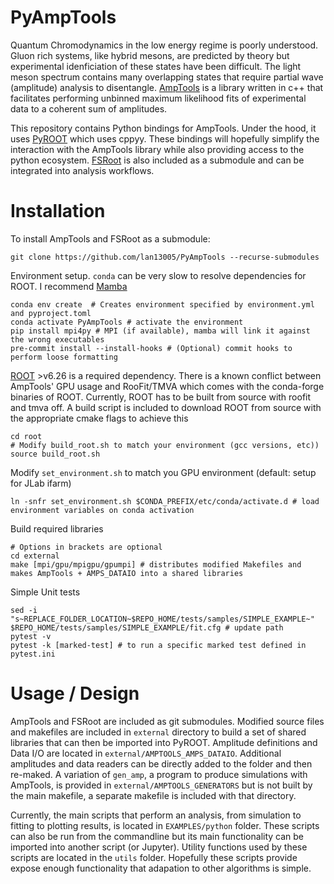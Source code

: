 # PyAmpTools

Quantum Chromodynamics in the low energy regime is poorly understood. Gluon rich systems, like hybrid mesons, are predicted by theory but experimental idenficiation of these states have been difficult. The light meson spectrum contains many overlapping states that require partial wave (amplitude) analysis to disentangle. [AmpTools](https://github.com/mashephe/AmpTools) is a library written in c++ that facilitates performing unbinned maximum likelihood fits of experimental data to a coherent sum of amplitudes.

This repository contains Python bindings for AmpTools. Under the hood, it uses [PyROOT](https://root.cern/manual/python/) which uses cppyy. These bindings will hopefully simplify the interaction with the AmpTools library while also providing access to the python ecosystem. [FSRoot](https://github.com/remitche66/FSRoot) is also included as a submodule and can be integrated into analysis workflows.

# Installation

To install AmpTools and FSRoot as a submodule:

```shell
git clone https://github.com/lan13005/PyAmpTools --recurse-submodules
```

Environment setup. `conda` can be very slow to resolve dependencies for ROOT. I recommend [Mamba](https://github.com/conda-forge/miniforge#mambaforge)

```shell
conda env create  # Creates environment specified by environment.yml and pyproject.toml
conda activate PyAmpTools # activate the environment
pip install mpi4py # MPI (if available), mamba will link it against the wrong executables
pre-commit install --install-hooks # (Optional) commit hooks to perform loose formatting
```

[ROOT](https://root.cern/install/) >v6.26 is a required dependency. There is a known conflict between AmpTools' GPU usage and RooFit/TMVA which comes with the conda-forge binaries of ROOT. Currently, ROOT has to be built from source with roofit and tmva off. A build script is included to download ROOT from source with the appropriate cmake flags to achieve this

```shell
cd root
# Modify build_root.sh to match your environment (gcc versions, etc))
source build_root.sh
```

Modify `set_environment.sh` to match you GPU environment (default: setup for JLab ifarm)

```shell
ln -snfr set_environment.sh $CONDA_PREFIX/etc/conda/activate.d # load environment variables on conda activation
```

Build required libraries

```shell
# Options in brackets are optional
cd external
make [mpi/gpu/mpigpu/gpumpi] # distributes modified Makefiles and makes AmpTools + AMPS_DATAIO into a shared libraries
```

Simple Unit tests

```shell
sed -i "s~REPLACE_FOLDER_LOCATION~$REPO_HOME/tests/samples/SIMPLE_EXAMPLE~" $REPO_HOME/tests/samples/SIMPLE_EXAMPLE/fit.cfg # update path
pytest -v
pytest -k [marked-test] # to run a specific marked test defined in pytest.ini
```


# Usage / Design

AmpTools and FSRoot are included as git submodules. Modified source files and makefiles are included in `external` directory to build a set of shared libraries that can then be imported into PyROOT.  Amplitude definitions and Data I/O are located in `external/AMPTOOLS_AMPS_DATAIO`. Additional amplitudes and data readers can be directly added to the folder and then re-maked. A variation of `gen_amp`, a program to produce simulations with AmpTools, is provided in `external/AMPTOOLS_GENERATORS` but is not built by the main makefile, a separate makefile is included with that directory.

Currently, the main scripts that perform an analysis, from simulation to fitting to plotting results, is located in `EXAMPLES/python` folder. These scripts can also be run from the commandline but its main functionality can be imported into another script (or Jupyter). Utility functions used by these scripts are located in the `utils` folder. Hopefully these scripts provide expose enough functionality that adapation to other algorithms is simple.


```{tableofcontents}
```
